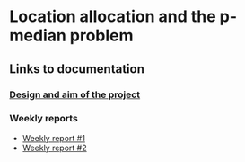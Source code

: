 # Location allocation and the p-median problem


## Links to documentation

### [Design and aim of the project](https://github.com/toppyy/locationallocation/blob/master/documentation/design.md)

### Weekly reports

* [Weekly report #1](https://github.com/toppyy/locationallocation/blob/master/documentation/week1.md)
* [Weekly report #2](https://github.com/toppyy/locationallocation/blob/master/documentation/week2.md)